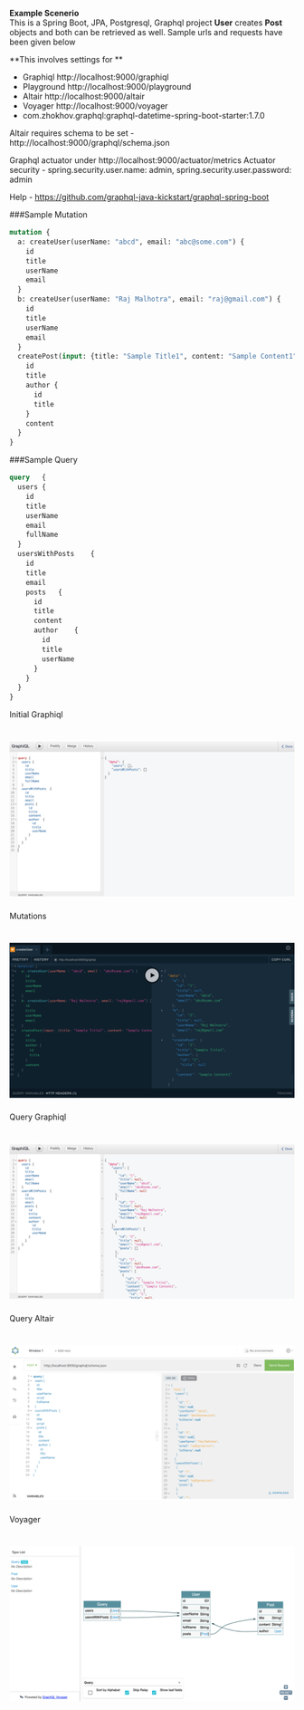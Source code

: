 **Example Scenerio**   
This is a Spring Boot, JPA, Postgresql, Graphql project
**User** creates **Post** objects and both can be retrieved as well. Sample urls and requests have been given below

**This involves settings for **
 - Graphiql http://localhost:9000/graphiql
 - Playground http://localhost:9000/playground
 - Altair http://localhost:9000/altair
 - Voyager http://localhost:9000/voyager
 - com.zhokhov.graphql:graphql-datetime-spring-boot-starter:1.7.0

Altair requires schema to be set - http://localhost:9000/graphql/schema.json

Graphql actuator under http://localhost:9000/actuator/metrics
Actuator security - spring.security.user.name: admin, spring.security.user.password: admin

Help - https://github.com/graphql-java-kickstart/graphql-spring-boot

###Sample Mutation
```graphql
mutation {
  a: createUser(userName: "abcd", email: "abc@some.com") {
    id
    title
    userName
    email
  }
  b: createUser(userName: "Raj Malhotra", email: "raj@gmail.com") {
    id
    title
    userName
    email
  }
  createPost(input: {title: "Sample Title1", content: "Sample Content1", authorId: "1"}) {
    id
    title
    author {
      id
      title
    }
    content
  }
}
```

###Sample Query
```graphql
query	{
  users	{
    id
    title
    userName
    email
    fullName
  }
  usersWithPosts	{
    id
    title
    email
    posts	{
      id
      title
      content
      author	{
        id
        title
        userName
      }
    }
  }
}
```

Initial Graphiql
# ![Graphiql](./images/Graphiql1.png)

Mutations
# ![Playground Mutations](./images/Playground.png)

Query Graphiql
# ![Graphiql](./images/Graphiql2.png)

Query Altair
# ![Graphiql](./images/Altair.png)

Voyager
# ![Graphiql](./images/Voyager.png)
